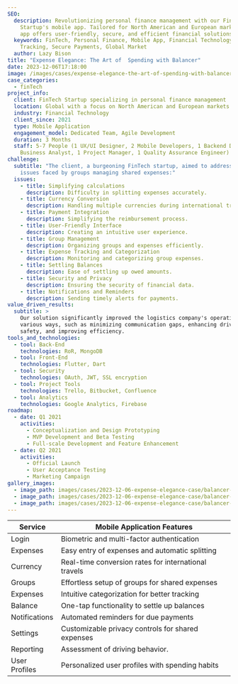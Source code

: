 ```yaml
---
SEO:
  description: Revolutionizing personal finance management with our FinTech
    Startup's mobile app. Tailored for North American and European markets, our
    app offers user-friendly, secure, and efficient financial solutions.
  keywords: FinTech, Personal Finance, Mobile App, Financial Technology, Expense
    Tracking, Secure Payments, Global Market
  author: Lazy Bison
title: "Expense Elegance: The Art of  Spending with Balancer"
date: 2023-12-06T17:18:00
image: /images/cases/expense-elegance-the-art-of-spending-with-balancer/tg_image_2952041378.jpeg
case_categories:
  - finTech
project_info:
  client: FinTech Startup specializing in personal finance management
  location: Global with a focus on North American and European markets
  industry: Financial Technology
  client_since: 2021
  type: Mobile Application
  engagement_model: Dedicated Team, Agile Development
  duration: 3 Months
  staff: 5-7 People (1 UX/UI Designer, 2 Mobile Developers, 1 Backend Developer, 1
    Business Analyst, 1 Project Manager, 1 Quality Assurance Engineer)
challenge:
  subtitle: "The client, a burgeoning FinTech startup, aimed to address several
    issues faced by groups managing shared expenses:"
  issues:
    - title: Simplifying calculations
      description: Difficulty in splitting expenses accurately.
    - title: Currency Conversion
      description: Handling multiple currencies during international travel.
    - title: Payment Integration
      description: Simplifying the reimbursement process.
    - title: User-Friendly Interface
      description: Creating an intuitive user experience.
    - title: Group Management
      description: Organizing groups and expenses efficiently.
    - title: Expense Tracking and Categorization
      description: Monitoring and categorizing group expenses.
    - title: Settling Balances
      description: Ease of settling up owed amounts.
    - title: Security and Privacy
      description: Ensuring the security of financial data.
    - title: Notifications and Reminders
      description: Sending timely alerts for payments.
value_driven_results:
  subtitle: >
    Our solution significantly improved the logistics company's operations in
    various ways, such as minimizing communication gaps, enhancing driver
    safety, and improving efficiency.
tools_and_technologies:
  - tool: Back-End
    technologies: RoR, MongoDB
  - tool: Front-End
    technologies: Flutter, Dart
  - tool: Security
    technologies: OAuth, JWT, SSL encryption
  - tool: Project Tools
    technologies: Trello, Bitbucket, Confluence
  - tool: Analytics
    technologies: Google Analytics, Firebase
roadmap:
  - date: Q1 2021
    activities:
      - Conceptualization and Design Prototyping
      - MVP Development and Beta Testing
      - Full-scale Development and Feature Enhancement
  - date: Q2 2021
    activities:
      - Official Launch
      - User Acceptance Testing
      - Marketing Campaign
gallery_images:
  - image_path: images/cases/2023-12-06-expense-elegance-case/balancer-img-one.png
  - image_path: images/cases/2023-12-06-expense-elegance-case/balancer-img-two.png
  - image_path: images/cases/2023-12-06-expense-elegance-case/balancer-img-three.png
---
```


| Service       | Mobile Application Features                          |
| ------------- | ---------------------------------------------------- |
| Login         | Biometric and multi-factor authentication            |
| Expenses      | Easy entry of expenses and automatic splitting       |
| Currency      | Real-time conversion rates for international travels |
| Groups        | Effortless setup of groups for shared expenses       |
| Expenses      | Intuitive categorization for better tracking         |
| Balance       | One-tap functionality to settle up balances          |
| Notifications | Automated reminders for due payments                 |
| Settings      | Customizable privacy controls for shared expenses    |
| Reporting     | Assessment of driving behavior.                      |
| User Profiles | Personalized user profiles with spending habits      |
